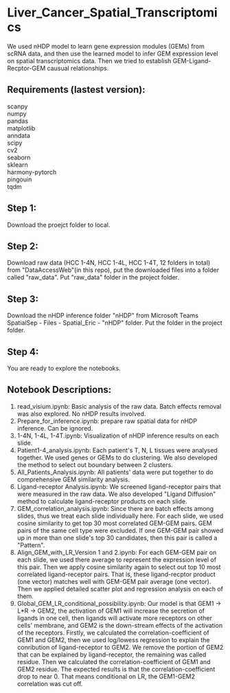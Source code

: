 # Liver_Cancer_Spatial_Transcriptomics
We used nHDP model to learn gene expression modules (GEMs) from scRNA data, and then use the learned model to infer GEM expression level on spatial transcriptomics data. Then we tried to establish GEM-Ligand-Recptor-GEM causual relationships.

## Requirements (lastest version):
scanpy  
numpy  
pandas  
matplotlib  
anndata  
scipy  
cv2  
seaborn  
sklearn  
harmony-pytorch  
pingouin  
tqdm  

## Step 1:
Download the proejct folder to local.
## Step 2:
Download raw data (HCC 1-4N, HCC 1-4L, HCC 1-4T, 12 folders in total) from "DataAccessWeb"(in this repo), put the downloaded files into a folder called "raw_data". Put "raw_data" folder in the project folder. 
## Step 3:
Download the nHDP inference folder "nHDP" from Microsoft Teams SpatialSep - Files - Spatial_Eric - "nHDP" folder. Put the folder in the project folder. 
## Step 4:
You are ready to explore the notebooks.
## Notebook Descriptions:
1. read_visium.ipynb: Basic analysis of the raw data. Batch effects removal was also explored. No nHDP results involved.
2. Prepare_for_inference.ipynb: prepare raw spatial data for nHDP inference. Can be ignored.
3. 1-4N, 1-4L, 1-4T.ipynb: Visualization of nHDP inference results on each slide.
4. Patient1-4_analysis.ipynb: Each patient's T, N, L tissues were analysed together. We used genes or GEMs to do clustering. We also developed the method to select out boundary between 2 clusters.
5. All_Patients_Analysis.ipynb: All patients' data were put together to do comprehensive GEM similarity analysis.
6. Ligand-receptor Analysis.ipynb: We screened ligand-receptor pairs that were measured in the raw data. We also developed "Ligand Diffusion" method to calculate ligand-receptor products on each slide.
7. GEM_correlation_analysis.ipynb: Since there are batch effects among slides, thus we treat each slide individually here. For each slide, we used cosine similarity to get top 30 most correlated GEM-GEM pairs. GEM pairs of the same cell type were excluded. If one GEM-GEM pair showed up in more than one slide's top 30 candidates, then this pair is called a "Pattern".
8. Align_GEM_with_LR_Version 1 and 2.ipynb: For each GEM-GEM pair on each slide, we used there average to represent the expression level of this pair. Then we apply cosine similarity again to select out top 10 most correlated ligand-receptor pairs. That is, these ligand-recptor product (one vector) matches well with GEM-GEM pair average (one vector). Then we applied detailed scatter plot and regression analysis on each of them.
9.  Global_GEM_LR_conditional_possibility.ipynb: Our model is that GEM1 -> L*R -> GEM2, the activation of GEM1 will increase the secretion of ligands in one cell, then ligands will activate more receptors on other cells' membrane, and GEM2 is the down-stream effects of the activation of the receptors. Firstly, we calculated the correlation-coefficient of GEM1 and GEM2, then we used log/lowess regression to explain the conribution of ligand-receptor to GEM2. We remove the portion of GEM2 that can be explained by ligand-receptor, the remaining was called residue. Then we calculated the correlation-coefficient of GEM1 and GEM2 residue. The expected results is that the correlation-coefficient drop to near 0. That means conditional on LR, the GEM1-GEM2 correlation was cut off.

